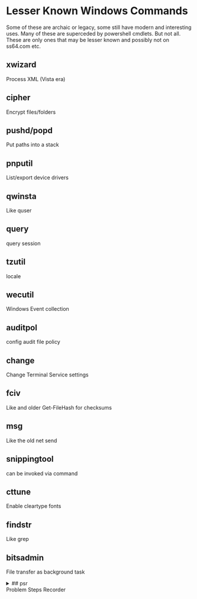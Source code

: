 # Lesser Known Windows Commands

Some of these are archaic or legacy, some still have modern and interesting uses.
Many of these are superceded by powershell cmdlets. But not all. These are only
ones that may be lesser known and possibly not on ss64.com etc. 

## xwizard
Process XML  (Vista era)

## cipher
Encrypt files/folders

## pushd/popd
Put paths into a stack

## pnputil
List/export device drivers

## qwinsta
Like quser

## query
query session 

## tzutil
locale

## wecutil
Windows Event collection

## auditpol
config audit file policy

## change
Change Terminal Service settings

## fciv
Like and older Get-FileHash for checksums

## msg
Like the old net send

## snippingtool
can be invoked via command

## cttune
Enable cleartype fonts

## findstr
Like grep

## bitsadmin
File transfer as background task

<details>
<summary> ## psr </summary>

```cmd
psr.exe [/start |/stop][/output ] [/sc (0|1)] [/maxsc ]
    [/sketch (0|1)] [/slides (0|1)] [/gui (o|1)]
    [/arcetl (0|1)] [/arcxml (0|1)] [/arcmht (0|1)]
    [/stopevent ] [/maxlogsize ] [/recordpid ]

/start         :Start Recording. (Outputpath flag SHOULD be specified)
/stop          :Stop Recording.
/sc            :Capture screenshots for recorded steps.
/maxsc         :Maximum number of recent screen captures.
/maxlogsize    :Maximum log file size (in MB) before wrapping occurs.
/gui           :Display control GUI.
/arcetl        :Include raw ETW file in archive output.
/arcxml        :Include MHT file in archive output.
/recordpid     :Record all actions associated with given PID.
/sketch        :Sketch UI if no screenshot was saved.
/slides        :Create slide show HTML pages.
/output        :Store output of record session in given path.
/stopevent     :Event to signal after output files are generated.

PSR Usage Examples:

psr.exe
psr.exe /start /output fullfilepath.zip /sc1 /gui 0 /record 
    /stopevent  /arcetl 1

psr.exe /start /output fullfilepath.xml /gui 0 /recordpid 
    /stopevent 

psr.exe /start /output fullfilepath.xml /gui 0 /sc 1 /maxsc 
    /maxlogsize  /stopevent 

psr.exe /stop

Notes:
1.    Output path should include a directory path (e.g. '.\file.xml').
2.    Output file can either be a ZIP file or XML file
3.    Can't specify /arcxml /arcetl /arcmht /sc etc. if output is not a ZIP file.

```
</details>
Problem Steps Recorder
